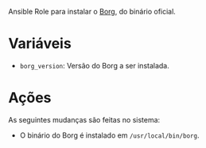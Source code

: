 Ansible Role para instalar o
[Borg](http://borgbackup.readthedocs.io/en/stable/), do binário oficial.

# Variáveis

- `borg_version`: Versão do Borg a ser instalada.

# Ações

As seguintes mudanças são feitas no sistema:

- O binário do Borg é instalado em `/usr/local/bin/borg`.
